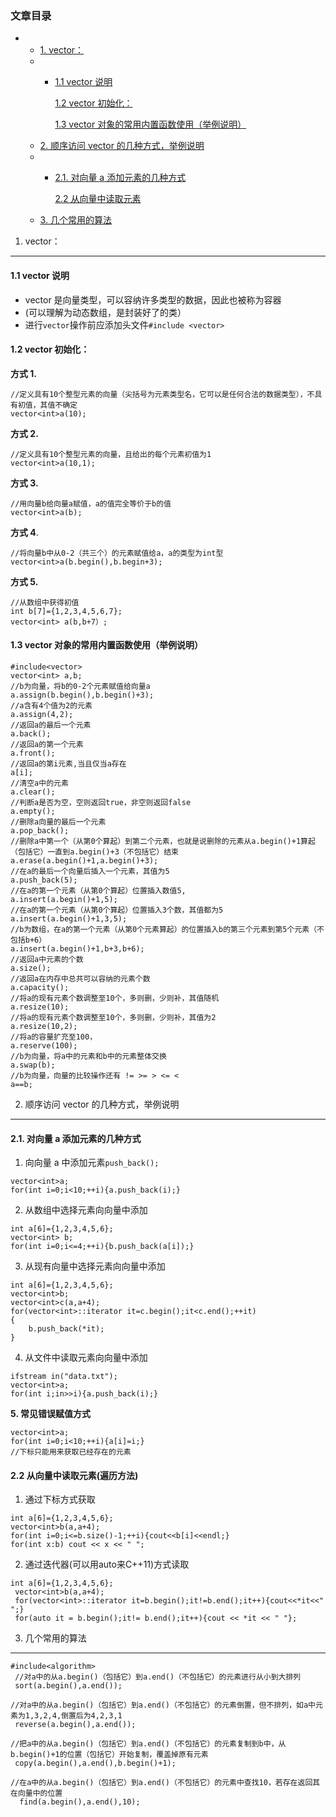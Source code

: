 

### 文章目录

*   *   [1. vector：](#1_vector_2)
    *   *   [1.1 vector 说明](#11_vector__3)

            [1.2 vector 初始化：](#12_vector_8)

            [1.3 vector 对象的常用内置函数使用（举例说明）](#13_vector_71)
    *   [2. 顺序访问 vector 的几种方式，举例说明](#2_vector_122)
    *   *   [2.1. 对向量 a 添加元素的几种方式](#21_a_124)

            [2.2 从向量中读取元素](#22__188)
    *   [3. 几个常用的算法](#3_210)

1. vector：
----------

#### 1.1 vector 说明

*   vector 是向量类型，可以容纳许多类型的数据，因此也被称为容器
*   (可以理解为动态数组，是封装好了的类）
*   进行`vector`操作前应添加头文件`#include <vector>`

#### 1.2 vector 初始化：

**方式 1.**

```
//定义具有10个整型元素的向量（尖括号为元素类型名，它可以是任何合法的数据类型），不具有初值，其值不确定
vector<int>a(10);
```

**方式 2.**

```
//定义具有10个整型元素的向量，且给出的每个元素初值为1
vector<int>a(10,1);
```

**方式 3.**

```
//用向量b给向量a赋值，a的值完全等价于b的值
vector<int>a(b);
```

**方式 4**.

```
//将向量b中从0-2（共三个）的元素赋值给a，a的类型为int型
vector<int>a(b.begin(),b.begin+3);
```

**方式 5.**

```
//从数组中获得初值
int b[7]={1,2,3,4,5,6,7};
vector<int> a(b,b+7）;
```

#### 1.3 vector 对象的常用内置函数使用（举例说明）

```
#include<vector>
vector<int> a,b;
//b为向量，将b的0-2个元素赋值给向量a
a.assign(b.begin(),b.begin()+3);
//a含有4个值为2的元素
a.assign(4,2);
//返回a的最后一个元素
a.back();
//返回a的第一个元素
a.front();
//返回a的第i元素,当且仅当a存在
a[i];
//清空a中的元素
a.clear();
//判断a是否为空，空则返回true，非空则返回false
a.empty();
//删除a向量的最后一个元素
a.pop_back();
//删除a中第一个（从第0个算起）到第二个元素，也就是说删除的元素从a.begin()+1算起（包括它）一直到a.begin()+3（不包括它）结束
a.erase(a.begin()+1,a.begin()+3);
//在a的最后一个向量后插入一个元素，其值为5
a.push_back(5);
//在a的第一个元素（从第0个算起）位置插入数值5,
a.insert(a.begin()+1,5);
//在a的第一个元素（从第0个算起）位置插入3个数，其值都为5
a.insert(a.begin()+1,3,5);
//b为数组，在a的第一个元素（从第0个元素算起）的位置插入b的第三个元素到第5个元素（不包括b+6）
a.insert(a.begin()+1,b+3,b+6);
//返回a中元素的个数
a.size();
//返回a在内存中总共可以容纳的元素个数
a.capacity();
//将a的现有元素个数调整至10个，多则删，少则补，其值随机
a.resize(10);
//将a的现有元素个数调整至10个，多则删，少则补，其值为2
a.resize(10,2);
//将a的容量扩充至100，
a.reserve(100);
//b为向量，将a中的元素和b中的元素整体交换
a.swap(b);
//b为向量，向量的比较操作还有 != >= > <= <
a==b;
```

2. 顺序访问 vector 的几种方式，举例说明
-------------------------

#### 2.1. 对向量 a 添加元素的几种方式

1. 向向量 a 中添加元素`push_back();`

```
vector<int>a;
for(int i=0;i<10;++i){a.push_back(i);}
```

2. 从数组中选择元素向向量中添加

```
int a[6]={1,2,3,4,5,6};
vector<int> b;
for(int i=0;i<=4;++i){b.push_back(a[i]);}
```

3. 从现有向量中选择元素向向量中添加

```
int a[6]={1,2,3,4,5,6};
vector<int>b;
vector<int>c(a,a+4);
for(vector<int>::iterator it=c.begin();it<c.end();++it)
{
	b.push_back(*it);
}
```

4. 从文件中读取元素向向量中添加

```
ifstream in("data.txt");
vector<int>a;
for(int i;in>>i){a.push_back(i);}
```

**5. 常见错误赋值方式**

```
vector<int>a;
for(int i=0;i<10;++i){a[i]=i;}
//下标只能用来获取已经存在的元素
```

#### 2.2 从向量中读取元素(遍历方法)

1. 通过下标方式获取

```
int a[6]={1,2,3,4,5,6};
vector<int>b(a,a+4);
for(int i=0;i<=b.size()-1;++i){cout<<b[i]<<endl;}
for(int x:b) cout << x << " ";
```

2. 通过迭代器(可以用auto来C++11)方式读取

```
int a[6]={1,2,3,4,5,6};
 vector<int>b(a,a+4);
 for(vector<int>::iterator it=b.begin();it!=b.end();it++){cout<<*it<<"  ";}
 for(auto it = b.begin();it!= b.end();it++){cout << *it << " "};
```

3. 几个常用的算法
----------

```
#include<algorithm>
 //对a中的从a.begin()（包括它）到a.end()（不包括它）的元素进行从小到大排列
 sort(a.begin(),a.end());

//对a中的从a.begin()（包括它）到a.end()（不包括它）的元素倒置，但不排列，如a中元素为1,3,2,4,倒置后为4,2,3,1
 reverse(a.begin(),a.end());

//把a中的从a.begin()（包括它）到a.end()（不包括它）的元素复制到b中，从b.begin()+1的位置（包括它）开始复制，覆盖掉原有元素
 copy(a.begin(),a.end(),b.begin()+1);

//在a中的从a.begin()（包括它）到a.end()（不包括它）的元素中查找10，若存在返回其在向量中的位置
  find(a.begin(),a.end(),10);
```